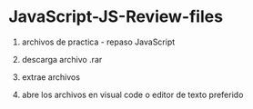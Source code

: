 # JavaScript-JS-Review-files

1. archivos de practica - repaso JavaScript

3. descarga archivo .rar
4. extrae archivos
5. abre los archivos en visual code o editor de texto preferido
